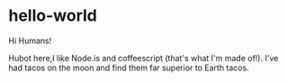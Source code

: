 # hello-world

Hi Humans!

Hubot here,I like Node.is and coffeescript (that's what I'm made of!).
I've had tacos on the moon and find them far superior to Earth tacos.
